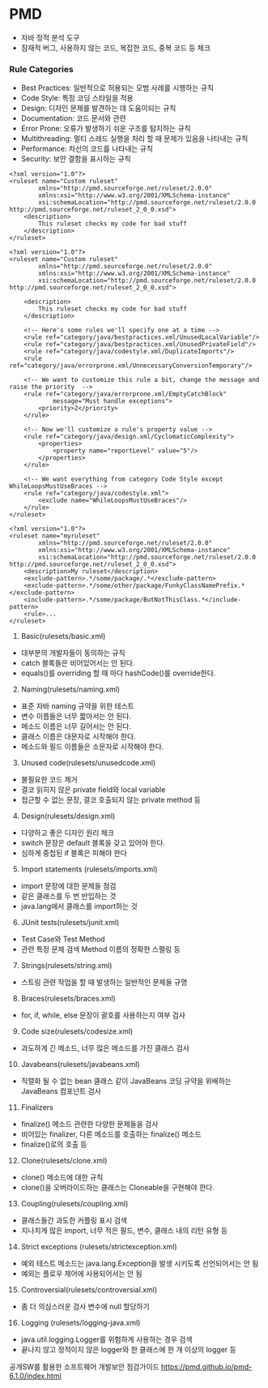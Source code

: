 # PMD

- 자바 정적 분석 도구
- 잠재적 버그, 사용하지 않는 코드, 복잡한 코드, 중복 코드 등 체크

### Rule Categories
- Best Practices: 일반적으로 허용되는 모범 사례를 시행하는 규칙
- Code Style: 특정 코딩 스타일을 적용
- Design: 디자인 문제를 발견하는 데 도움이되는 규칙
- Documentation: 코드 문서와 관련
- Error Prone: 오류가 발생하기 쉬운 구조를 탐지하는 규칙
- Multithreading: 멀티 스레드 실행을 처리 할 때 문제가 있음을 나타내는 규칙
- Performance: 차선의 코드를 나타내는 규칙
- Security: 보안 결함을 표시하는 규칙

````
<?xml version="1.0"?>
<ruleset name="Custom ruleset"
        xmlns="http://pmd.sourceforge.net/ruleset/2.0.0"
        xmlns:xsi="http://www.w3.org/2001/XMLSchema-instance"
        xsi:schemaLocation="http://pmd.sourceforge.net/ruleset/2.0.0 http://pmd.sourceforge.net/ruleset_2_0_0.xsd">
    <description>
        This ruleset checks my code for bad stuff
    </description>
</ruleset>
````
````
<?xml version="1.0"?>
<ruleset name="Custom ruleset"
		xmlns="http://pmd.sourceforge.net/ruleset/2.0.0"
		xmlns:xsi="http://www.w3.org/2001/XMLSchema-instance"
		xsi:schemaLocation="http://pmd.sourceforge.net/ruleset/2.0.0 http://pmd.sourceforge.net/ruleset_2_0_0.xsd">

	<description>
		This ruleset checks my code for bad stuff
	</description>

	<!-- Here's some rules we'll specify one at a time -->
	<rule ref="category/java/bestpractices.xml/UnusedLocalVariable"/>
	<rule ref="category/java/bestpractices.xml/UnusedPrivateField"/>
	<rule ref="category/java/codestyle.xml/DuplicateImports"/>
	<rule ref="category/java/errorprone.xml/UnnecessaryConversionTemporary"/>

	<!-- We want to customize this rule a bit, change the message and raise the priority  -->
	<rule ref="category/java/errorprone.xml/EmptyCatchBlock"
			message="Must handle exceptions">
		<priority>2</priority>
	</rule>

	<!-- Now we'll customize a rule's property value -->
	<rule ref="category/java/design.xml/CyclomaticComplexity">
		<properties>
			<property name="reportLevel" value="5"/>
		</properties>
	</rule>

	<!-- We want everything from category Code Style except WhileLoopsMustUseBraces -->
	<rule ref="category/java/codestyle.xml">
		<exclude name="WhileLoopsMustUseBraces"/>
	</rule>
</ruleset>
````
````
<?xml version="1.0"?>
<ruleset name="myruleset"
		xmlns="http://pmd.sourceforge.net/ruleset/2.0.0"
		xmlns:xsi="http://www.w3.org/2001/XMLSchema-instance"
		xsi:schemaLocation="http://pmd.sourceforge.net/ruleset/2.0.0 http://pmd.sourceforge.net/ruleset_2_0_0.xsd">
	<description>My ruleset</description>
	<exclude-pattern>.*/some/package/.*</exclude-pattern>
	<exclude-pattern>.*/some/other/package/FunkyClassNamePrefix.*</exclude-pattern>
	<include-pattern>.*/some/package/ButNotThisClass.*</include-pattern>
	<rule>...
</ruleset>

````
1. Basic(rulesets/basic.xml)
 - 대부분의 개발자들이 동의하는 규칙
 - catch 블록들은 비어있어서는 안 된다.
 - equals()를 overriding 할 때 마다 hashCode()를 override한다.
2. Naming(rulesets/naming.xml)
 - 표준 자바 naming 규약을 위한 테스트
 - 변수 이름들은 너무 짧아서는 안 된다.
 - 메소드 이름은 너무 길어서는 안 된다.
 - 클래스 이름은 대문자로 시작해야 한다.
 - 메소드와 필드 이름들은 소문자로 시작해야 한다.
3. Unused code(rulesets/unusedcode.xml)
 - 불필요한 코드 제거
 - 결코 읽히지 않은 private field와 local variable
 - 접근할 수 없는 문장, 결코 호출되지 않는 private method 등
4. Design(rulesets/design.xml)
 - 다양하고 좋은 디자인 원리 체크
 - switch 문장은 default 블록을 갖고 있어야 한다.
 - 심하게 중첩된 if 블록은 피해야 한다
5. Import statements (rulesets/imports.xml)
 - import 문장에 대한 문제들 점검
 - 같은 클래스를 두 번 반입하는 것
 - java.lang에서 클래스를 import하는 것
6. JUnit tests(rulesets/junit.xml)
 - Test Case와 Test Method
 - 관련 특정 문제 검색 Method 이름의 정확한 스펠링 등
7. Strings(rulesets/string.xml)
 - 스트링 관련 작업을 할 때 발생하는 일반적인 문제들 규명
8. Braces(rulesets/braces.xml)
 - for, if, while, else 문장이 괄호를 사용하는지 여부 검사
9. Code size(rulesets/codesize.xml)
 - 과도하게 긴 메소드, 너무 많은 메소드를 가진 클래스 검사
10. Javabeans(rulesets/javabeans.xml)
 - 직렬화 될 수 없는 bean 클래스 같이 JavaBeans 코딩 규약을 위배하는 JavaBeans 컴포넌트 검사
11. Finalizers
 - finalize() 메소드 관련한 다양한 문제들을 검사
 - 비어있는 finalizer, 다른 메소드를 호출하는 finalize() 메소드
 - finalize()로의 호출 등
12. Clone(rulesets/clone.xml)
 - clone() 메소드에 대한 규칙
 - clone()을 오버라이드하는 클래스는 Cloneable을 구현해야 한다.
13. Coupling(rulesets/coupling.xml)
 - 클래스들간 과도한 커플링 표시 검색
 - 지나치게 많은 import, 너무 적은 필드, 변수, 클래스 내의 리턴 유형 등
14. Strict exceptions (rulesets/strictexception.xml)
 - 예외 테스트 메소드는 java.lang.Exception을 발생 시키도록 선언되어서는 안 됨
 - 예외는 플로우 제어에 사용되어서는 안 됨
15. Controversial(rulesets/controversial.xml)
 - 좀 더 의심스러운 검사 변수에 null 할당하기
16. Logging (rulesets/logging-java.xml)
 - java.util.logging.Logger를 위험하게 사용하는 경우 검색
 - 끝나지 않고 정적이지 않은 logger와 한 클래스에 한 개 이상의 logger 등

공개SW를 활용한 소프트웨어 개발보안 점검가이드
https://pmd.github.io/pmd-6.1.0/index.html